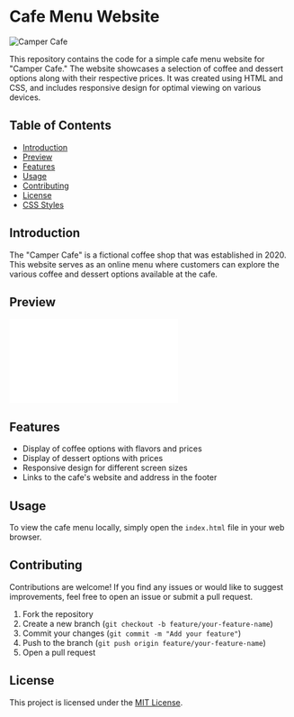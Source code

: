 # Cafe Menu Website

![Camper Cafe](https://cdn.freecodecamp.org/curriculum/css-cafe/coffee.jpg)

This repository contains the code for a simple cafe menu website for "Camper Cafe." The website showcases a selection of coffee and dessert options along with their respective prices. It was created using HTML and CSS, and includes responsive design for optimal viewing on various devices.

## Table of Contents

- [Introduction](#introduction)
- [Preview](#preview)
- [Features](#features)
- [Usage](#usage)
- [Contributing](#contributing)
- [License](#license)
- [CSS Styles](#css-styles)

## Introduction

The "Camper Cafe" is a fictional coffee shop that was established in 2020. This website serves as an online menu where customers can explore the various coffee and dessert options available at the cafe.

## Preview

![Cafe Menu Preview](file:///C:/Users/omar/OneDrive/Desktop/C-deploma/testing/Lec%201/output/tocoder/cafeMenu.html)



## Features

- Display of coffee options with flavors and prices
- Display of dessert options with prices
- Responsive design for different screen sizes
- Links to the cafe's website and address in the footer

## Usage

To view the cafe menu locally, simply open the `index.html` file in your web browser.

## Contributing

Contributions are welcome! If you find any issues or would like to suggest improvements, feel free to open an issue or submit a pull request.

1. Fork the repository
2. Create a new branch (`git checkout -b feature/your-feature-name`)
3. Commit your changes (`git commit -m "Add your feature"`)
4. Push to the branch (`git push origin feature/your-feature-name`)
5. Open a pull request

## License

This project is licensed under the [MIT License](LICENSE).

